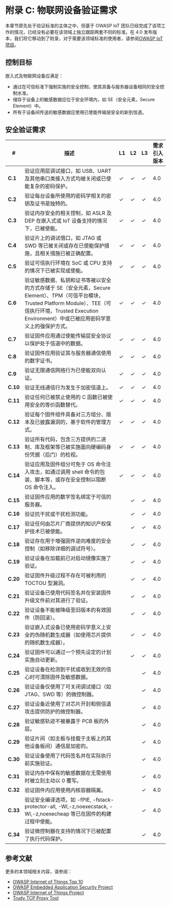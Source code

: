 # 附录 C: 物联网设备验证需求

本章节原先处于验证标准的主体之中，但基于 OWASP IoT 团队已经完成了该项工作的情况，已经没有必要在该领域上独立跟踪两套不同的标准。在 4.0 发布版本，我们将它移动到了附录，对于需要该领域标准的使用者，请参阅[OWASP IoT 项目](https://owasp.org/www-project-internet-of-things/)。

## 控制目标

嵌入式及物联网设备应满足：

* 通过在可信标准下强制实施的安全控制，使其具备与服务器设备相同的安全控制水准。
* 储存于设备上的敏感数据应位于安全环境内，如 SE（安全元素，Secure Element）中。
* 所有于设备间传送的敏感数据应使用已使能传输层安全的新到信道。

## 安全验证需求

| # | 描述 | L1 | L2 | L3 | 需求引入版本 |
| --- | --- | --- | --- | -- | -- |
| **C.1** | 验证应用层调试接口，如 USB、UART 及其他串口类接入方式均被关闭或已使能复杂的密码保护。 | ✓ | ✓ | ✓ | 4.0 |
| **C.2** | 验证每台设备所使用的密码学相关的密钥及证书是独特的。 | ✓ | ✓ | ✓ | 4.0 |
| **C.3** | 验证内存安全的相关控制，如 ASLR 及 DEP 在嵌入式或 IoT 设备支持的情况下，已被使能。 | ✓ | ✓ | ✓ | 4.0 |
| **C.4** | 验证片上的调试借口，如 JTAG 或 SWD 等已被关闭或存在已使能保护措施，且相关措施已被正确配置。 | ✓ | ✓ | ✓ | 4.0 |
| **C.5** | 验证可信执行环境在 SoC 或 CPU 支持的情况下已被实现或使能。 | ✓ | ✓ | ✓ | 4.0 |
| **C.6** | 验证敏感数据、私钥和证书等被以安全的方式存储于 SE（安全元素，Secure Element）、TPM（可信平台模块，Trusted Platform Module）、TEE（可信执行环境，Trusted Execution Environment）中或已被应用密码学意义上的强保护方式。 | ✓ | ✓ | ✓ | 4.0 |
| **C.7** | 验证固件应用通过使能传输层安全协议以保护处于信道中的数据。 | ✓ | ✓ | ✓ | 4.0 |
| **C.8** | 验证固件应用验证其与服务器通信使用的数字证书。 | ✓ | ✓ | ✓ | 4.0 |
| **C.9** | 验证无限通信网络行为已使能双向认证。 | ✓ | ✓ | ✓ | 4.0 |
| **C.10** | 验证无线通信行为发生于加密信道上。  | ✓ | ✓ | ✓ | 4.0 |
| **C.11** | 验证任何已被禁止使用的 C 函数已被使用安全的等价函数替代。 | ✓ | ✓ | ✓ | 4.0 |
| **C.12** | 验证每个固件组件具备对三方组分、版本及已披露漏洞的，基于软件的管理方式。 | ✓ | ✓ | ✓ | 4.0 |
| **C.13** | 验证所有代码，包含三方提供的二进制、库及框架等已被实施面向硬编码身份凭据（后门）的检视。 | ✓ | ✓ | ✓ | 4.0 |
| **C.14** | 验证应用及固件组分可免于 OS 命令注入攻击，如通过调用 shell 命令的包装、脚本等，或存在安全控制以阻断 OS 命令注入。 | ✓ | ✓ | ✓ | 4.0 |
| **C.15** | 验证固件应用的数字签名绑定于可信的服务器。 |  | ✓ | ✓ | 4.0 |
| **C.16** | 验证抗干扰或干扰检测功能。 |  | ✓ | ✓ | 4.0 |
| **C.17** | 验证任何由芯片厂商提供的知识产权保护技术已被使能。 |  | ✓ | ✓ | 4.0 |
| **C.18** | 验证存在用于增强固件逆向难度的安全控制（如移除详细的调试符号）。 |  | ✓ | ✓ | 4.0 |
| **C.19** | 验证设备在加载前已对启动镜像实施了验证。 |  | ✓ | ✓ | 4.0 |
| **C.20** | 验证固件升级过程不存在可被利用的 TOCTOU 型漏洞。 |  | ✓ | ✓ | 4.0 |
| **C.21** | 验证设备已使用代码签名并在安装固件升级文件前对其进行了验证。 |  | ✓ | ✓ | 4.0 |
| **C.22** | 验证设备不能被降级至旧版本的有效固件（防回滚）。 |  | ✓ | ✓ | 4.0 |
| **C.23** | 验证嵌入式设备已使用密码学意义上安全的伪随机数生成器（如使用芯片提供的随机数生成器）。 |  | ✓ | ✓ | 4.0 |
| **C.24** | 验证固件可以通过一个预先设定的计划实施自动更新。 |  | ✓ | ✓ | 4.0 |
| **C.25** | 验证设备在检测到干扰或收到无效的信心时可清除固件及敏感数据。 |  |  | ✓ | 4.0 |
| **C.26** | 验证设备仅使用了可关闭调试接口（如 JTAG、SWD 等）的微控制器。 |  |  | ✓ | 4.0 |
| **C.27** | 验证设备近使用了对芯片开封和侧信道攻击提供防护的微控制器。 |  |  | ✓ | 4.0 |
| **C.28** | 验证敏感轨迹不被暴露于 PCB 板的外层。|  |  | ✓ | 4.0 |
| **C.29** | 验证片间（如主板与挂载于主板上的其他设备板间）通信是加密的。 |  |  | ✓ | 4.0 |
| **C.30** | 验证设备使用了代码签名并在实际执行前实施验证。 |  |  | ✓ | 4.0 |
| **C.31** | 验证内存中保有的敏感数据在无需使用时被立刻主动以 0 覆写。 |  |  | ✓ | 4.0 |
| **C.32** | 验证固件内应用使用内核容器隔离。 |  |  | ✓ | 4.0 |
| **C.33** | 验证安全编译选项，如 -fPIE, -fstack-protector-all, -Wl,-z,noexecstack, -Wl,-z,noexecheap 等已在固件的构建过程中使能。 |  |  | ✓ | 4.0 |
| **C.34** | 验证微控制器在支持的情况下已被配置了执行代码保护。 |  |  | ✓ | 4.0 |

## 参考文献

更多的本领域相关内容，请参阅：

* [OWASP Internet of Things Top 10](https://owasp.org/www-pdf-archive/OWASP-IoT-Top-10-2018-final.pdf)
* [OWASP Embedded Application Security Project](https://owasp.org/www-project-embedded-application-security/)
* [OWASP Internet of Things Project](https://owasp.org/www-project-internet-of-things/)
* [Trudy TCP Proxy Tool](https://github.com/praetorian-inc/trudy)
